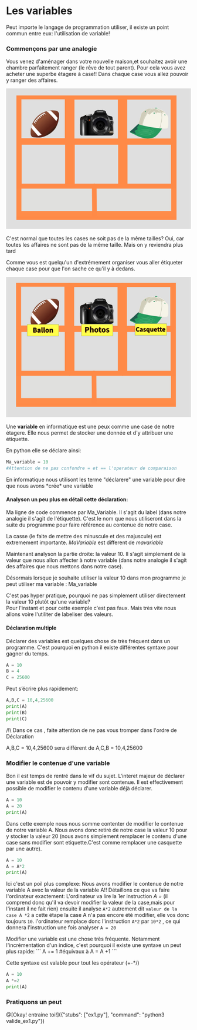 # Les variables

Peut importe le langage de programmation utiliser, il existe un point commun entre eux: l'utilisation de variable!

### Commençons par une analogie
Vous venez d'aménager dans votre nouvelle maison,et souhaitez avoir une chambre parfaitement ranger (le rêve de tout parent).
Pour cela vous avez acheter une superbe étagere à case!! Dans chaque case vous allez pouvoir y ranger des affaires.

![etagere](../../img/etagere.jpeg)
<div class="alert alert-block alert-info">
  C'est normal que toutes les cases ne soit pas de la même tailles?
  Oui, car toutes les affaires ne sont pas de la même taille. Mais on y reviendra plus tard
</div>


Comme vous est quelqu'un d'extrémement organiser vous aller étiqueter chaque case pour que l'on sache ce qu'il y à dedans.

![etagere](../../img/etagere_etiquette.jpeg)

Une **variable** en informatique est une peux comme une case de notre étagere.
Elle nous permet de stocker une donnée et d'y attribuer une étiquette.

En python elle se déclare ainsi:

```python runnable
Ma_variable = 10
#Attention de ne pas confondre = et == l'operateur de comparaison
```
<div class="alert alert-block alert-info">
En informatique nous utilisont les terme "déclarere" une variable pour dire que nous avons *crée* une variable
</div>


 #### Analyson un peu plus en détail cette déclaration:

 Ma ligne de code commence par Ma_Variable. Il s'agit du label (dans notre analogie il s'agit de l'étiquette).
 C'est le nom que nous utiliseront dans la suite du programme pour faire référence au contenue de notre case.

 <div class="alert alert-block alert-warning">
La casse (le faite de mettre des minuscule et des majuscule) est extremement importante. <i> MaVariable </i> est different de <i>mavariable</i>

 </div>


Maintenant analyson la partie droite: la valeur 10.
Il s'agit simplement de la valeur que nous allon affecter à notre variable (dans notre analogie il s'agit des affaires que nous mettons dans notre case).

Désormais lorsque je souhaite utiliser la valeur 10 dans mon programme je peut utiliser ma variable : Ma_variable

<div class="alert alert-block alert-warning">
C'est pas hyper pratique, pourquoi ne pas simplement utiliser directement la valeur 10 plutôt qu'une variable?
</div>
Pour l'instant et pour cette exemple c'est pas faux. Mais très vite nous allons voire l'utiliter de labeliser des valeurs.

#### Déclaration multiple
Déclarer des variables est quelques chose de très fréquent dans un programme. C'est pourquoi en python il existe différentes syntaxe pour gagner du temps.

```python runnable
A = 10
B = 4
C = 25600
```
Peut s’écrire plus rapidement:

```python runnable
A,B,C = 10,4,25600
print(A)
print(B)
print(C)
```

/!\ Dans ce cas , faite attention de ne pas vous tromper dans l'ordre de Déclaration

A,B,C = 10,4,25600 sera différent de A,C,B = 10,4,25600


### Modifier le contenue d'une variable
Bon il est temps de rentré dans le vif du sujet. L'interet majeur de déclarer une variable est de pouvoir y modifier sont contenue.
Il est effectivement possible de modifier le contenu d'une variable déjà déclarer.

```python runnable
A = 10
A = 20
print(A)
```
Dans cette exemple nous nous somme contenter de modifier le contenue de notre variable A. Nous avons donc retiré de notre case la valeur 10 pour y stocker la valeur 20 (nous avons simplement remplacer le contenu d'une case sans modifier sont etiquette.C'est comme remplacer une casquette par une autre).

```python runnable
A = 10
A = A*2
print(A)
```
Ici c'est un poil plus complexe: Nous avons modifier le contenue de notre variable A avec la valeur de la variable A!!
Détaillons ce que va faire l'ordinateur exactement:
L'ordinateur va lire la 1er instruction <i>A = </i> (il comprend donc qu'il va devoir modifier la valeur de la case,mais pour l'instant il ne fait rien)
ensuite il analyse ``` A*2 ``` autrement dit ``` valeur de la  case A *2 ``` a cette étape la case A n'a pas encore été modifier, elle vos donc toujours ```10```. l'ordinateur remplace donc
l'instruction ```A*2```  par ```10*2``` , ce qui donnera l'instruction une fois analyser ```A = 20```


<div class="alert alert-block alert-warning">
Modifier une variable est une chose très fréquente. Notamment l'incrémentation d'un indice, c'est pourquoi il existe une syntaxe un peut plus rapide:
```
A += 1
#équivaux à
A = A +1
```

Cette syntaxe est valable pour tout les opérateur (+-*/)
```python runnable
A = 10
A *=2
print(A)
```
</div>

### Pratiquons un peut

@[Okay! entraine toi!]({"stubs": ["ex1.py"], "command": "python3 valide_ex1.py"})
